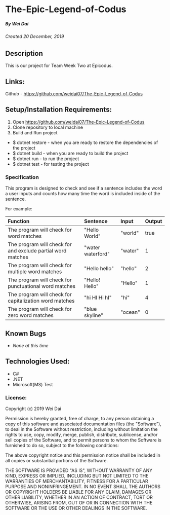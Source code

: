 # The-Epic-Legend-of-Codus
##### By Wei Dai
###### Created 20 December, 2019

## Description 

This is our project for Team Week Two at Epicodus. 
 
## Links:

Github - https://github.com/weidai07/The-Epic-Legend-of-Codus

## Setup/Installation Requirements:

1. Open https://github.com/weidai07/The-Epic-Legend-of-Codus
2. Clone repository to local machine 
3. Build and Run project

  - $ dotnet restore - when you are ready to restore the dependencies of the project
  - $ dotnet build - when you are ready to build the project
  - $ dotnet run - to run the project 
  - $ dotnet test - for testing the project
  

### Specification

This program is designed to check and see if a sentence includes the word a user inputs and counts how many time the word is included inside of the sentence.

For example:

| Function | Sentence | Input | Output |
| :-------------     | :------------- | :------------- | :------------- |
| The program will check for word matches | "Hello World" | "world" | true |
| The program will check for and exclude partial word matches | "water waterford" | "water" | 1 |
| The program will check for multiple word matches | "Hello hello" | "hello" | 2 |
| The program will check for punctuational word matches | "Hello! Hello" | "Hello" | 1 |
| The program will check for capitalization word matches | "hi HI Hi hI" | "hi" | 4 |
| The program will check for zero word matches | "blue skyline" | "ocean" | 0 |


## Known Bugs

* _None at this time_

## Technologies Used:

* C#
* .NET
* Microsoft(MS) Test

### License:

Copyright (c) 2019 Wei Dai

Permission is hereby granted, free of charge, to any person obtaining a copy of this software and associated documentation files (the "Software"), to deal in the Software without restriction, including without limitation the rights to use, copy, modify, merge, publish, distribute, sublicense, and/or sell copies of the Software, and to permit persons to whom the Software is furnished to do so, subject to the following conditions:

The above copyright notice and this permission notice shall be included in all copies or substantial portions of the Software.

THE SOFTWARE IS PROVIDED "AS IS", WITHOUT WARRANTY OF ANY KIND, EXPRESS OR IMPLIED, INCLUDING BUT NOT LIMITED TO THE WARRANTIES OF MERCHANTABILITY, FITNESS FOR A PARTICULAR PURPOSE AND NONINFRINGEMENT. IN NO EVENT SHALL THE AUTHORS OR COPYRIGHT HOLDERS BE LIABLE FOR ANY CLAIM, DAMAGES OR OTHER LIABILITY, WHETHER IN AN ACTION OF CONTRACT, TORT OR OTHERWISE, ARISING FROM, OUT OF OR IN CONNECTION WITH THE SOFTWARE OR THE USE OR OTHER DEALINGS IN THE SOFTWARE.